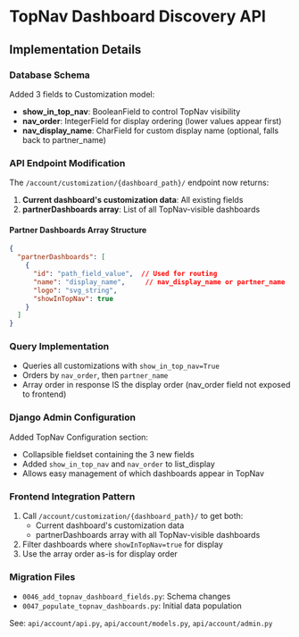 # TopNav Dashboard Discovery API

## Implementation Details

### Database Schema

Added 3 fields to Customization model:
- **show_in_top_nav**: BooleanField to control TopNav visibility
- **nav_order**: IntegerField for display ordering (lower values appear first)
- **nav_display_name**: CharField for custom display name (optional, falls back to partner_name)

### API Endpoint Modification

The `/account/customization/{dashboard_path}/` endpoint now returns:

1. **Current dashboard's customization data**: All existing fields
2. **partnerDashboards array**: List of all TopNav-visible dashboards

#### Partner Dashboards Array Structure
```json
{
  "partnerDashboards": [
    {
      "id": "path_field_value",  // Used for routing
      "name": "display_name",     // nav_display_name or partner_name
      "logo": "svg_string",
      "showInTopNav": true
    }
  ]
}
```

### Query Implementation

- Queries all customizations with `show_in_top_nav=True`
- Orders by `nav_order`, then `partner_name`
- Array order in response IS the display order (nav_order field not exposed to frontend)

### Django Admin Configuration

Added TopNav Configuration section:
- Collapsible fieldset containing the 3 new fields
- Added `show_in_top_nav` and `nav_order` to list_display
- Allows easy management of which dashboards appear in TopNav

### Frontend Integration Pattern

1. Call `/account/customization/{dashboard_path}/` to get both:
   - Current dashboard's customization data
   - partnerDashboards array with all TopNav-visible dashboards
2. Filter dashboards where `showInTopNav=true` for display
3. Use the array order as-is for display order

### Migration Files

- `0046_add_topnav_dashboard_fields.py`: Schema changes
- `0047_populate_topnav_dashboards.py`: Initial data population

See: `api/account/api.py`, `api/account/models.py`, `api/account/admin.py`